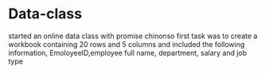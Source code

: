 # Data-class
started an online data class with promise chinonso
first task was to create a workbook containing 20 rows and 5 columns and included the following information, EmoloyeeID,employee full name, department, salary and job type
